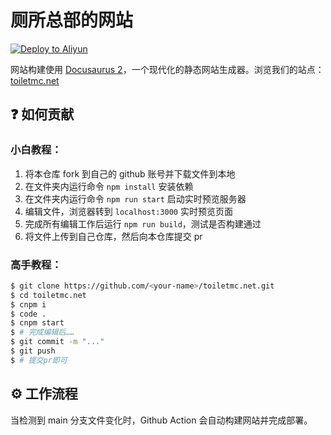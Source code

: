 # 厕所总部的网站
[![Deploy to Aliyun](https://github.com/ToiletMC/toiletmc.net/actions/workflows/deploy.yml/badge.svg)](https://github.com/ToiletMC/toiletmc.net/actions/workflows/deploy.yml)

网站构建使用 [Docusaurus 2](https://docusaurus.io/zh-CN/)，一个现代化的静态网站生成器。浏览我们的站点：[toiletmc.net](https://toiletmc.net)

## ❓ 如何贡献

### 小白教程：

1. 将本仓库 fork 到自己的 github 账号并下载文件到本地
2. 在文件夹内运行命令 `npm install` 安装依赖
3. 在文件夹内运行命令 `npm run start` 启动实时预览服务器
3. 编辑文件，浏览器转到 `localhost:3000` 实时预览页面
4. 完成所有编辑工作后运行 `npm run build`，测试是否构建通过
5. 将文件上传到自己仓库，然后向本仓库提交 pr

### 高手教程：

```bash
$ git clone https://github.com/<your-name>/toiletmc.net.git
$ cd toiletmc.net
$ cnpm i
$ code .
$ cnpm start
$ # 完成编辑后……
$ git commit -m "..."
$ git push
$ # 提交pr即可
```

## ⚙️ 工作流程

当检测到 main 分支文件变化时，Github Action 会自动构建网站并完成部署。
